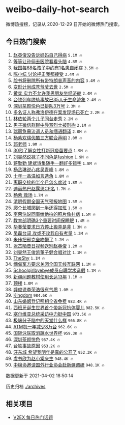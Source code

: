 # weibo-daily-hot-search

微博热搜榜，记录从 2020-12-29 日开始的微博热门搜索。

## 今日热门搜索

<!-- BEGIN -->

1. [赵英俊没告诉妈妈自己得病](https://s.weibo.com/weibo?q=%E8%B5%B5%E8%8B%B1%E4%BF%8A%E6%B2%A1%E5%91%8A%E8%AF%89%E5%A6%88%E5%A6%88%E8%87%AA%E5%B7%B1%E5%BE%97%E7%97%85&Refer=top) `5.1M 🔥`
1. [等等让孙俪去医院看看头脑](https://s.weibo.com/weibo?q=%23%E7%AD%89%E7%AD%89%E8%AE%A9%E5%AD%99%E4%BF%AA%E5%8E%BB%E5%8C%BB%E9%99%A2%E7%9C%8B%E7%9C%8B%E5%A4%B4%E8%84%91%23&Refer=top) `4.8M 🔥`
1. [我国每68名孩子中约有1名患自闭症](https://s.weibo.com/weibo?q=%23%E6%88%91%E5%9B%BD%E6%AF%8F68%E5%90%8D%E5%AD%A9%E5%AD%90%E4%B8%AD%E7%BA%A6%E6%9C%891%E5%90%8D%E6%82%A3%E8%87%AA%E9%97%AD%E7%97%87%23&Refer=top) `3.5M 🔥`
1. [陈小纭 讨论抨击我都接受](https://s.weibo.com/weibo?q=%E9%99%88%E5%B0%8F%E7%BA%AD%20%E8%AE%A8%E8%AE%BA%E6%8A%A8%E5%87%BB%E6%88%91%E9%83%BD%E6%8E%A5%E5%8F%97&Refer=top) `3.4M 🔥`
1. [脸书将删除所有带特朗普声音的内容](https://s.weibo.com/weibo?q=%23%E8%84%B8%E4%B9%A6%E5%B0%86%E5%88%A0%E9%99%A4%E6%89%80%E6%9C%89%E5%B8%A6%E7%89%B9%E6%9C%97%E6%99%AE%E5%A3%B0%E9%9F%B3%E7%9A%84%E5%86%85%E5%AE%B9%23&Refer=top) `3.4M 🔥`
1. [变形计尚成苍爷爷去世](https://s.weibo.com/weibo?q=%23%E5%8F%98%E5%BD%A2%E8%AE%A1%E5%B0%9A%E6%88%90%E8%8B%8D%E7%88%B7%E7%88%B7%E5%8E%BB%E4%B8%96%23&Refer=top) `2.5M 🔥`
1. [黄奕 实力不允许我男朋友坐经济舱](https://s.weibo.com/weibo?q=%E9%BB%84%E5%A5%95%20%E5%AE%9E%E5%8A%9B%E4%B8%8D%E5%85%81%E8%AE%B8%E6%88%91%E7%94%B7%E6%9C%8B%E5%8F%8B%E5%9D%90%E7%BB%8F%E6%B5%8E%E8%88%B1&Refer=top) `2.4M 🔥`
1. [台铁列车脱轨事故已35人无生命迹象](https://s.weibo.com/weibo?q=%23%E5%8F%B0%E9%93%81%E5%88%97%E8%BD%A6%E8%84%B1%E8%BD%A8%E4%BA%8B%E6%95%85%E5%B7%B235%E4%BA%BA%E6%97%A0%E7%94%9F%E5%91%BD%E8%BF%B9%E8%B1%A1%23&Refer=top) `2.4M 🔥`
1. [深圳茶颜悦色已排队3万号](https://s.weibo.com/weibo?q=%23%E6%B7%B1%E5%9C%B3%E8%8C%B6%E9%A2%9C%E6%82%A6%E8%89%B2%E5%B7%B2%E6%8E%92%E9%98%9F3%E4%B8%87%E5%8F%B7%23&Refer=top) `2.3M 🔥`
1. [多名证人称弗洛伊德在案发现场已死亡](https://s.weibo.com/weibo?q=%23%E5%A4%9A%E5%90%8D%E8%AF%81%E4%BA%BA%E7%A7%B0%E5%BC%97%E6%B4%9B%E4%BC%8A%E5%BE%B7%E5%9C%A8%E6%A1%88%E5%8F%91%E7%8E%B0%E5%9C%BA%E5%B7%B2%E6%AD%BB%E4%BA%A1%23&Refer=top) `2.2M 🔥`
1. [林依轮两个儿子同台走秀](https://s.weibo.com/weibo?q=%23%E6%9E%97%E4%BE%9D%E8%BD%AE%E4%B8%A4%E4%B8%AA%E5%84%BF%E5%AD%90%E5%90%8C%E5%8F%B0%E8%B5%B0%E7%A7%80%23&Refer=top) `2.2M 🔥`
1. [男子微信群聊中辱骂烈士被刑拘](https://s.weibo.com/weibo?q=%23%E7%94%B7%E5%AD%90%E5%BE%AE%E4%BF%A1%E7%BE%A4%E8%81%8A%E4%B8%AD%E8%BE%B1%E9%AA%82%E7%83%88%E5%A3%AB%E8%A2%AB%E5%88%91%E6%8B%98%23&Refer=top) `2.1M 🔥`
1. [瑞丽急需流调人员和缅语翻译](https://s.weibo.com/weibo?q=%23%E7%91%9E%E4%B8%BD%E6%80%A5%E9%9C%80%E6%B5%81%E8%B0%83%E4%BA%BA%E5%91%98%E5%92%8C%E7%BC%85%E8%AF%AD%E7%BF%BB%E8%AF%91%23&Refer=top) `2.0M 🔥`
1. [杨紫欢瑞优酷三方联合声明](https://s.weibo.com/weibo?q=%23%E6%9D%A8%E7%B4%AB%E6%AC%A2%E7%91%9E%E4%BC%98%E9%85%B7%E4%B8%89%E6%96%B9%E8%81%94%E5%90%88%E5%A3%B0%E6%98%8E%23&Refer=top) `2.0M 🔥`
1. [郭老师](https://s.weibo.com/weibo?q=%E9%83%AD%E8%80%81%E5%B8%88&Refer=top) `1.9M 🔥`
1. [30秒了解女性打新冠疫苗要点](https://s.weibo.com/weibo?q=%2330%E7%A7%92%E4%BA%86%E8%A7%A3%E5%A5%B3%E6%80%A7%E6%89%93%E6%96%B0%E5%86%A0%E7%96%AB%E8%8B%97%E8%A6%81%E7%82%B9%23&Refer=top) `1.9M 🔥`
1. [刘昊然说袜子不同色是fashion](https://s.weibo.com/weibo?q=%23%E5%88%98%E6%98%8A%E7%84%B6%E8%AF%B4%E8%A2%9C%E5%AD%90%E4%B8%8D%E5%90%8C%E8%89%B2%E6%98%AFfashion%23&Refer=top) `1.9M 🔥`
1. [蒋勤勤 建斌诗集随手一翻好多错字](https://s.weibo.com/weibo?q=%E8%92%8B%E5%8B%A4%E5%8B%A4%20%E5%BB%BA%E6%96%8C%E8%AF%97%E9%9B%86%E9%9A%8F%E6%89%8B%E4%B8%80%E7%BF%BB%E5%A5%BD%E5%A4%9A%E9%94%99%E5%AD%97&Refer=top) `1.8M 🔥`
1. [杨丞琳说心疼吴青峰](https://s.weibo.com/weibo?q=%E6%9D%A8%E4%B8%9E%E7%90%B3%E8%AF%B4%E5%BF%83%E7%96%BC%E5%90%B4%E9%9D%92%E5%B3%B0&Refer=top) `1.8M 🔥`
1. [十年一品温如言选角](https://s.weibo.com/weibo?q=%E5%8D%81%E5%B9%B4%E4%B8%80%E5%93%81%E6%B8%A9%E5%A6%82%E8%A8%80%E9%80%89%E8%A7%92&Refer=top) `1.8M 🔥`
1. [离职交接的半个月怎么度过](https://s.weibo.com/weibo?q=%23%E7%A6%BB%E8%81%8C%E4%BA%A4%E6%8E%A5%E7%9A%84%E5%8D%8A%E4%B8%AA%E6%9C%88%E6%80%8E%E4%B9%88%E5%BA%A6%E8%BF%87%23&Refer=top) `1.8M 🔥`
1. [迪丽热巴赵露思CP名](https://s.weibo.com/weibo?q=%E8%BF%AA%E4%B8%BD%E7%83%AD%E5%B7%B4%E8%B5%B5%E9%9C%B2%E6%80%9DCP%E5%90%8D&Refer=top) `1.7M 🔥`
1. [杨紫 救场](https://s.weibo.com/weibo?q=%E6%9D%A8%E7%B4%AB%20%E6%95%91%E5%9C%BA&Refer=top) `1.7M 🔥`
1. [清明假期全国天气预报地图](https://s.weibo.com/weibo?q=%23%E6%B8%85%E6%98%8E%E5%81%87%E6%9C%9F%E5%85%A8%E5%9B%BD%E5%A4%A9%E6%B0%94%E9%A2%84%E6%8A%A5%E5%9C%B0%E5%9B%BE%23&Refer=top) `1.5M 🔥`
1. [爬个长城爬到一半还得加班](https://s.weibo.com/weibo?q=%23%E7%88%AC%E4%B8%AA%E9%95%BF%E5%9F%8E%E7%88%AC%E5%88%B0%E4%B8%80%E5%8D%8A%E8%BF%98%E5%BE%97%E5%8A%A0%E7%8F%AD%23&Refer=top) `1.5M 🔥`
1. [李荣浩说同事给他拍的照片像村痞](https://s.weibo.com/weibo?q=%E6%9D%8E%E8%8D%A3%E6%B5%A9%E8%AF%B4%E5%90%8C%E4%BA%8B%E7%BB%99%E4%BB%96%E6%8B%8D%E7%9A%84%E7%85%A7%E7%89%87%E5%83%8F%E6%9D%91%E7%97%9E&Refer=top) `1.5M 🔥`
1. [教育部明确3个重要时间保睡眠](https://s.weibo.com/weibo?q=%23%E6%95%99%E8%82%B2%E9%83%A8%E6%98%8E%E7%A1%AE3%E4%B8%AA%E9%87%8D%E8%A6%81%E6%97%B6%E9%97%B4%E4%BF%9D%E7%9D%A1%E7%9C%A0%23&Refer=top) `1.4M 🔥`
1. [华春莹要求日方停止搬弄是非](https://s.weibo.com/weibo?q=%23%E5%8D%8E%E6%98%A5%E8%8E%B9%E8%A6%81%E6%B1%82%E6%97%A5%E6%96%B9%E5%81%9C%E6%AD%A2%E6%90%AC%E5%BC%84%E6%98%AF%E9%9D%9E%23&Refer=top) `1.3M 🔥`
1. [吴磊台词 攻或不攻我自有考量](https://s.weibo.com/weibo?q=%E5%90%B4%E7%A3%8A%E5%8F%B0%E8%AF%8D%20%E6%94%BB%E6%88%96%E4%B8%8D%E6%94%BB%E6%88%91%E8%87%AA%E6%9C%89%E8%80%83%E9%87%8F&Refer=top) `1.3M 🔥`
1. [米佧把邢克垒吻懵了](https://s.weibo.com/weibo?q=%23%E7%B1%B3%E4%BD%A7%E6%8A%8A%E9%82%A2%E5%85%8B%E5%9E%92%E5%90%BB%E6%87%B5%E4%BA%86%23&Refer=top) `1.2M 🔥`
1. [张杰晒昔日视频送别赵英俊](https://s.weibo.com/weibo?q=%E5%BC%A0%E6%9D%B0%E6%99%92%E6%98%94%E6%97%A5%E8%A7%86%E9%A2%91%E9%80%81%E5%88%AB%E8%B5%B5%E8%8B%B1%E4%BF%8A&Refer=top) `1.2M 🔥`
1. [刘昊然王俊凯董子健合唱对比](https://s.weibo.com/weibo?q=%23%E5%88%98%E6%98%8A%E7%84%B6%E7%8E%8B%E4%BF%8A%E5%87%AF%E8%91%A3%E5%AD%90%E5%81%A5%E5%90%88%E5%94%B1%E5%AF%B9%E6%AF%94%23&Refer=top) `1.1M 🔥`
1. [TheShy](https://s.weibo.com/weibo?q=TheShy&Refer=top) `1.1M 🔥`
1. [缅甸军方要求关闭全国无线互联网](https://s.weibo.com/weibo?q=%23%E7%BC%85%E7%94%B8%E5%86%9B%E6%96%B9%E8%A6%81%E6%B1%82%E5%85%B3%E9%97%AD%E5%85%A8%E5%9B%BD%E6%97%A0%E7%BA%BF%E4%BA%92%E8%81%94%E7%BD%91%23&Refer=top) `1.1M 🔥`
1. [Schoolgirlbyebye成员自曝学术造假](https://s.weibo.com/weibo?q=%23Schoolgirlbyebye%E6%88%90%E5%91%98%E8%87%AA%E6%9B%9D%E5%AD%A6%E6%9C%AF%E9%80%A0%E5%81%87%23&Refer=top) `1.1M 🔥`
1. [新疆问题教材使用长达13年](https://s.weibo.com/weibo?q=%23%E6%96%B0%E7%96%86%E9%97%AE%E9%A2%98%E6%95%99%E6%9D%90%E4%BD%BF%E7%94%A8%E9%95%BF%E8%BE%BE13%E5%B9%B4%23&Refer=top) `1.1M 🔥`
1. [顶楼](https://s.weibo.com/weibo?q=%E9%A1%B6%E6%A5%BC&Refer=top) `1.0M 🔥`
1. [龚俊说李荣浩很有气质](https://s.weibo.com/weibo?q=%23%E9%BE%9A%E4%BF%8A%E8%AF%B4%E6%9D%8E%E8%8D%A3%E6%B5%A9%E5%BE%88%E6%9C%89%E6%B0%94%E8%B4%A8%23&Refer=top) `1.0M 🔥`
1. [Kingdom](https://s.weibo.com/weibo?q=Kingdom&Refer=top) `984.6K 🔥`
1. [山东婚姻登记照相全省免费](https://s.weibo.com/weibo?q=%23%E5%B1%B1%E4%B8%9C%E5%A9%9A%E5%A7%BB%E7%99%BB%E8%AE%B0%E7%85%A7%E7%9B%B8%E5%85%A8%E7%9C%81%E5%85%8D%E8%B4%B9%23&Refer=top) `983.4K 🔥`
1. [西班牙诞生世界首个带新冠抗体婴儿](https://s.weibo.com/weibo?q=%E8%A5%BF%E7%8F%AD%E7%89%99%E8%AF%9E%E7%94%9F%E4%B8%96%E7%95%8C%E9%A6%96%E4%B8%AA%E5%B8%A6%E6%96%B0%E5%86%A0%E6%8A%97%E4%BD%93%E5%A9%B4%E5%84%BF&Refer=top) `982.5K 🔥`
1. [塞尔维亚总统采访中力挺中国](https://s.weibo.com/weibo?q=%23%E5%A1%9E%E5%B0%94%E7%BB%B4%E4%BA%9A%E6%80%BB%E7%BB%9F%E9%87%87%E8%AE%BF%E4%B8%AD%E5%8A%9B%E6%8C%BA%E4%B8%AD%E5%9B%BD%23&Refer=top) `973.5K 🔥`
1. [极端分子脑中的天堂什么样](https://s.weibo.com/weibo?q=%23%E6%9E%81%E7%AB%AF%E5%88%86%E5%AD%90%E8%84%91%E4%B8%AD%E7%9A%84%E5%A4%A9%E5%A0%82%E4%BB%80%E4%B9%88%E6%A0%B7%23&Refer=top) `966.8K 🔥`
1. [ATM机一年减少8万台](https://s.weibo.com/weibo?q=ATM%E6%9C%BA%E4%B8%80%E5%B9%B4%E5%87%8F%E5%B0%918%E4%B8%87%E5%8F%B0&Refer=top) `962.6K 🔥`
1. [国际泳联取消跳水世界杯](https://s.weibo.com/weibo?q=%23%E5%9B%BD%E9%99%85%E6%B3%B3%E8%81%94%E5%8F%96%E6%B6%88%E8%B7%B3%E6%B0%B4%E4%B8%96%E7%95%8C%E6%9D%AF%23&Refer=top) `959.3K 🔥`
1. [深圳茶颜悦色](https://s.weibo.com/weibo?q=%E6%B7%B1%E5%9C%B3%E8%8C%B6%E9%A2%9C%E6%82%A6%E8%89%B2&Refer=top) `957.4K 🔥`
1. [台铁事故原因](https://s.weibo.com/weibo?q=%E5%8F%B0%E9%93%81%E4%BA%8B%E6%95%85%E5%8E%9F%E5%9B%A0&Refer=top) `953.2K 🔥`
1. [汪东城 希望我明年是真的公开了](https://s.weibo.com/weibo?q=%E6%B1%AA%E4%B8%9C%E5%9F%8E%20%E5%B8%8C%E6%9C%9B%E6%88%91%E6%98%8E%E5%B9%B4%E6%98%AF%E7%9C%9F%E7%9A%84%E5%85%AC%E5%BC%80%E4%BA%86&Refer=top) `952.3K 🔥`
1. [虞书欣为赵小棠庆生](https://s.weibo.com/weibo?q=%23%E8%99%9E%E4%B9%A6%E6%AC%A3%E4%B8%BA%E8%B5%B5%E5%B0%8F%E6%A3%A0%E5%BA%86%E7%94%9F%23&Refer=top) `948.4K 🔥`
1. [中棉协邀请国外行业协会赴新疆调研](https://s.weibo.com/weibo?q=%E4%B8%AD%E6%A3%89%E5%8D%8F%E9%82%80%E8%AF%B7%E5%9B%BD%E5%A4%96%E8%A1%8C%E4%B8%9A%E5%8D%8F%E4%BC%9A%E8%B5%B4%E6%96%B0%E7%96%86%E8%B0%83%E7%A0%94&Refer=top) `948.1K 🔥`

数据更新于 2021-04-02 18:50:14

<!-- END -->

历史归档 [./archives](./archives)

## 相关项目

- [V2EX 每日热门话题](https://github.com/boojack/v2ex-daily-hot-topic)
